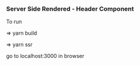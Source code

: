### Server Side Rendered - Header Component ###

To run 

=> yarn build

=> yarn ssr

go to localhost:3000 in browser
